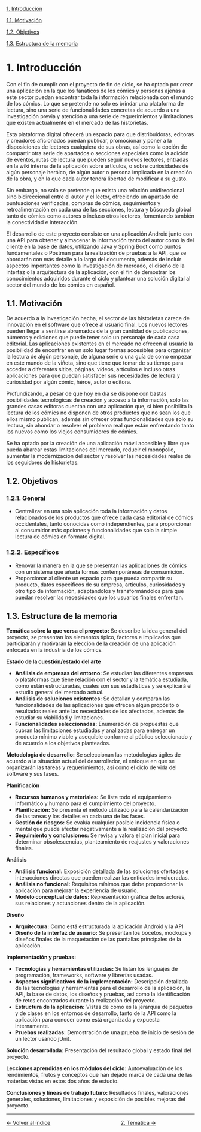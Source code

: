 [1. Introducción](#1-introducción)

[1.1. Motivación](#11-motivación)

[1.2. Objetivos](#12-objetivos)

[1.3. Estructura de la memoria](#13-estructura-de-la-memoria)

# 1. Introducción

Con el fin de cumplir con el proyecto de fin de ciclo, se ha optado por crear una aplicación en la que los fanáticos de los cómics y personas ajenas a este sector puedan encontrar toda la información relacionada con el mundo de los cómics. Lo que se pretende no solo es brindar una plataforma de lectura, sino una serie de funcionalidades concretas de acuerdo a una investigación previa y atención a una serie de requerimientos y limitaciones que existen actualmente en el mercado de las historietas.

Esta plataforma digital ofrecerá un espacio para que distribuidoras, editoras y creadores aficionados puedan publicar, promocionar y poner a la disposiciones de lectores cualquiera de sus obras, así como la opción de compartir otra serie de apartados o secciones especiales como la adición de eventos, rutas de lectura que pueden seguir nuevos lectores, entradas en la wiki interna de la aplicación sobre artículos, o sobre curiosidades de algún personaje heróico, de algún autor o persona implicada en la creación de la obra, y en la que cada autor tendrá libertad de modificar a su gusto.

Sin embargo, no solo se pretende que exista una relación unidireccional sino bidireccional entre el autor y el lector, ofreciendo un apartado de puntuaciones verificadas, compras de cómics, seguimientos y retroalimentación en cada una de las secciones, lectura y búsqueda global tanto de cómics como autores o incluso otros lectores, fomentando también la conectividad e interacción.

El desarrollo de este proyecto consiste en una aplicación Android junto con una API para obtener y almacenar la información tanto del autor como la del cliente en la base de datos, utilizando Java y Spring Boot como puntos fundamentales o Postman para la realización de pruebas a la API, que se abordarán con más detalle a lo largo del documento, además de incluir aspectos importantes como la investigación de mercado, el diseño de la interfaz o la arquitectura de la aplicación, con el fin de demostrar los conocimientos adquiridos durante el ciclo y plantear una solución digital al sector del mundo de los cómics en español.

## 1.1. Motivación

De acuerdo a la investigación hecha, el sector de las historietas carece de innovación en el software que ofrece al usuario final. Los nuevos lectores pueden llegar a sentirse abrumados de la gran cantidad de publicaciones, números y ediciones que puede tener solo un personaje de cada casa editorial. Las aplicaciones existentes en el mercado no ofrecen al usuario la posibilidad de encontrar en un solo lugar formas accesibles para organizar la lectura de algún personaje, de alguna serie o una guía de como empezar en este mundo de la viñeta, sino que tiene que tomar de su tiempo para acceder a diferentes sitios, páginas, vídeos, artículos e incluso otras aplicaciones para que puedan satisfacer sus necesidades de lectura y curiosidad por algún cómic, héroe, autor o editora.

Profundizando, a pesar de que hoy en día se dispone con bastas posibilidades tecnológicas de creación y acceso a la información, solo las grandes casas editoras cuentan con una aplicación que, si bien posibilita la lectura de los cómics no disponen de otros productos que no sean los que ellos mismo publican, además sin ofrecer otras funcionalidades que solo su lectura, sin ahondar o resolver el problema real que están enfrentando tanto los nuevos como los viejos consumidores de cómics.

Se ha optado por la creación de una aplicación móvil accesible y libre que pueda abarcar estas limitaciones del mercado, reducir el monopolio, aumentar la modernización del sector y resolver las necesidades reales de los seguidores de historietas.

## 1.2. Objetivos

### 1.2.1. General

- Centralizar en una sola aplicación toda la información y datos relacionados de los productos que ofrece cada casa editorial de cómics occidentales, tanto conocidas como independientes, para proporcionar al consumidor más opciones y funcionalidades que solo la simple lectura de cómics en formato digital.

### 1.2.2. Específicos

- Renovar la manera en la que se presentan las aplicaciones de cómics con un sistema que añada formas contemporáneas de consumición.
- Proporcionar al cliente un espacio para que pueda compartir su producto, datos específicos de su empresa, artículos, curiosidades y otro tipo de información, adaptándolos y transformándolos para que puedan resolver las necesidades que los usuarios finales enfrentan.

## 1.3. Estructura de la memoria

**Temática sobre la que versa el proyecto:** 
Se describe la idea general del proyecto, se presentan los elementos típico, factores e implicados que participarán y motivarán la elección de la creación de una aplicación enfocada en la industria de los cómics.

**Estado de la cuestión/estado del arte**
- **Análisis de empresas del entorno:** Se estudian las diferentes empresas o plataformas que tiene relación con el sector y la temática estudiada, como están estructuradas, cuales son sus estadísticas y se explicará el estudio general del mercado actual.
- **Análisis de soluciones existentes:** Se detallan y comparan las funcionalidades de las aplicaciones que ofrecen algún propósito o resultados reales ante las necesidades de los afectados, además de estudiar su viabilidad y limitaciones.
- **Funcionalidades seleccionadas:** Enumeración de propuestas que cubran las limitaciones estudiadas y analizadas para entregar un producto mínimo viable y asequible conforme al público seleccionado y de acuerdo a los objetivos planteados.

**Metodología de desarrollo:** Se seleccionan las metodologías ágiles de acuerdo a la situación actual del desarrollador, el enfoque en que se organizarán las tareas y requerimientos, así como el ciclo de vida del software y sus fases.

**Planificación**
- **Recursos humanos y materiales:** Se lista todo el equipamiento informático y humano para el cumplimiento del proyecto.
- **Planificación:** Se presenta el método utilizado para la calendarización de las tareas y los detalles en cada una de las fases.
- **Gestión de riesgos:** Se evalúa cualquier posible incidencia física o mental que puede afectar negativamente a la realización del proyecto.
- **Seguimiento y conclusiones:** Se revisa y valora el plan inicial para determinar obsolescencias, planteamiento de reajustes y valoraciones finales.
  
**Análisis**
- **Análisis funcional:** Exposición detallada de las soluciones ofertadas e interacciones directas que pueden realizar las entidades involucradas. 
- **Análisis no funcional:** Requisitos mínimos que debe proporcionar la aplicación para mejorar la experiencia de usuario. 
- **Modelo conceptual de datos:** Representación gráfica de los actores, sus relaciones y actuaciones dentro de la aplicación.

**Diseño**
- **Arquitectura:** Como está estructurada la aplicación Android y la API
- **Diseño de la interfaz de usuario:** Se presentan los bocetos, mockups y diseños finales de la maquetación de las pantallas principales de la aplicación.

**Implementación y pruebas:**
- **Tecnologías y herramientas utilizadas:** Se listan los lenguajes de programación, frameworks, software y librerías usadas.
- **Aspectos significativos de la implementación:** Descripción detallada de las tecnologías y herramientas para el desarrollo de la aplicación, la API, la base de datos, los diseños y pruebas, así como la identificación de retos encontrados durante la realización del proyecto.
- **Estructura de la aplicación:** Vistas de como es la jerarquía de paquetes y de clases en los entornos de desarrollo, tanto de la API como la aplicación para conocer como está organizada y expuesta internamente.
- **Pruebas realizadas:** Demostración de una prueba de inicio de sesión de un lector usando jUnit.

**Solución desarrollada:** Presentación del resultado global y estado final del proyecto.

**Lecciones aprendidas en los módulos del ciclo:** Autoevaluación de los rendimientos, frutos y conceptos que han dejado marca de cada una de las materias vistas en estos dos años de estudio.

**Conclusiones y líneas de trabajo futuro:** Resultados finales, valoraciones generales, soluciones, limitaciones y exposición de posibles mejoras del proyecto.

---
<div style="display:flex; justify-content:space-between; align-items: center;">
    <a href="indice.md">← Volver al índice</a> &nbsp; &nbsp; &nbsp;
    <a href="2.tematica.md">2. Temática →</a> &nbsp; &nbsp; &nbsp;
</div>
